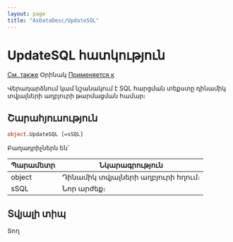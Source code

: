 ```yaml
---
layout: page
title: "AsDataDesc/UpdateSQL"
---
```


# UpdateSQL հատկություն

[См. также](../AsDataDesc.md) Օրինակ [Применяется к](../AsDataDesc.md)

Վերադարձնում կամ նշանակում է SQL հարցման տեքստը դինամիկ տվյալների աղբյուրի թարմացման համար։

## Շարահյուսություն


``` vb
object.UpdateSQL [=sSQL] 
```
Բաղադրիչներն են՝


| Պարամետր | Նկարագրություն |
|--|--|
|  object  | Դինամիկ տվյալների աղբյուրի հղում։ |
| sSQL | Նոր արժեք։ |

## Տվյալի տիպ

Տող
